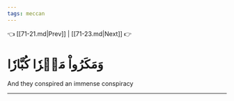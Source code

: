 ```yaml
---
tags: meccan
---
```


👈 [[71-21.md|Prev]] | [[71-23.md|Next]] 👉

# وَمَكَرُواْ مَكۡرٗا كُبَّارٗا

And they conspired an immense conspiracy

---

